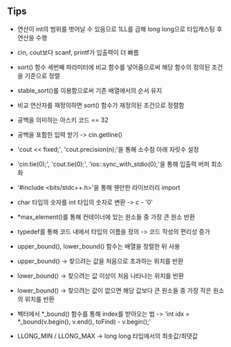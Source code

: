 ## Tips

* 연산이 int의 범위를 벗어날 수 있음으로 1LL를 곱해 long long으로 타입캐스팅 후 연산을 수행

* cin, cout보다 scanf, printf가 입출력이 더 빠름
* sort() 함수 세번째 파라미터에 비교 함수를 넣어줌으로써 해당 함수의 정의된 조건을 기준으로 정렬

* stable_sort()를 이용함으로써 기존 배열에서의 순서 유지
* 비교 연산자를 재정의하면 sort() 함수가 재정의된 조건으로 정렬함
* 공백을 의미하는 아스키 코드 == 32
* 공백을 포함한 입력 받기 -> cin.getline()
* 'cout << fixed;', 'cout.precision(n);'을 통해 소수점 아래 자릿수 설정
* 'cin.tie(0);', 'cout.tie(0);', 'ios::sync_with_stdio(0);'을 통해 입출력 버퍼 최소화
* '\#include <bits/stdc++.h>'을 통해 웬만한 라이브러리 import
* char 타입의 숫자를 int 타입의 숫자로 변환 -> c - '0'
* *max_element()를 통해 컨테이너에 있는 원소들 중 가장 큰 원소 반환
* typedef를 통해 코드 내에서 타입의 이름을 정의 -> 코드 작성의 편리성 증가
* upper_bound(), lower_bound() 함수는 배열을 정렬한 뒤 사용
* upper_bound() -> 찾으려는 값을 처음으로 초과하는 위치를 반환
* lower_bound() -> 찾으려는 값 이상이 처음 나타나는 위치를 반환
* lower_bound() -> 찾으려는 값이 없으면 해당 값보다 큰 원소들 중 가장 작은 원소의 위치를 반환
* 벡터에서 *_bound() 함수를 통해 index를 받아오는 법 -> 'int idx = *_bound(v.begin(), v.end(), toFind) - v.begin();'
* LLONG_MIN / LLONG_MAX -> long long 타입에서의 최솟값/최댓값